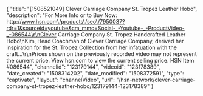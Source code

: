 {
    "title": "[1508521049] Clever Carriage Company St. Tropez Leather Hobo",
    "description": "For More Info or to Buy Now: http:\/\/www.hsn.com\/products\/seo\/7950037?rdr=1&sourceid=youtube&cm_mmc=Social-_-Youtube-_-ProductVideo-_-086544\r\nClever Carriage Company St. Tropez Handcrafted Leather Hobo\nKim, Head Coachman of Clever Carriage Company, derived her inspiration for the St. Tropez Collection from her infatuation with the craft...\r\nPrices shown on the previously recorded video may not represent the current price.  View hsn.com to view the current selling price. HSN Item #086544",
    "channelid": "123179144",
    "videoid": "123178389",
    "date_created": "1508314202",
    "date_modified": "1508372591",
    "type": "captivate",
    "layout": "channelVideo",
    "url": "\/hsn-network\/clever-carriage-company-st-tropez-leather-hobo\/123179144-123178389"
}